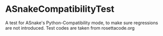 # ASnakeCompatibilityTest
A test for ASnake's Python-Compatibility mode, to make sure regressions are not introduced.
Test codes are taken from rosettacode.org
